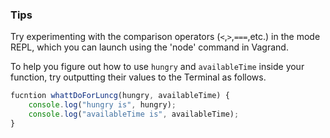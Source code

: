 ### Tips

Try experimenting with the comparison operators (`<`,`>`,`===`,etc.) in the mode REPL, which you can launch using the 'node' command in Vagrand.

To help you figure out how to use `hungry` and `availableTime` inside your function, try outputting their values to the Terminal as follows.

```javascript
fucntion whattDoForLuncg(hungry, availableTime) {
    console.log("hungry is", hungry);
    console.log("availableTime is", availableTime);
}
```